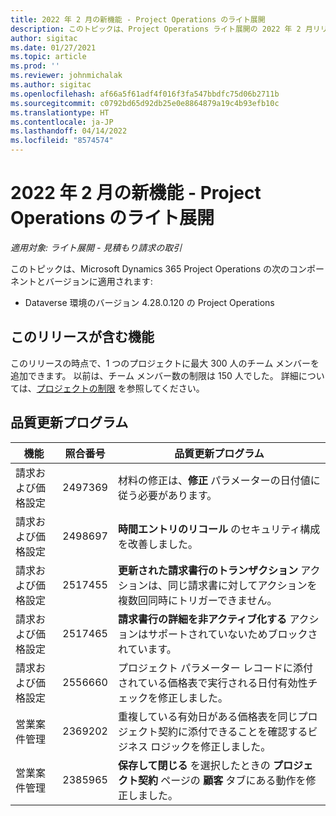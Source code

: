 ```yaml
---
title: 2022 年 2 月の新機能 - Project Operations のライト展開
description: このトピックは、Project Operations ライト展開の 2022 年 2 月リリースで利用可能な品質更新に関する情報を提供します。
author: sigitac
ms.date: 01/27/2021
ms.topic: article
ms.prod: ''
ms.reviewer: johnmichalak
ms.author: sigitac
ms.openlocfilehash: af66a5f61adf4f016f3fa547bbdfc75d06b2711b
ms.sourcegitcommit: c0792bd65d92db25e0e8864879a19c4b93efb10c
ms.translationtype: HT
ms.contentlocale: ja-JP
ms.lasthandoff: 04/14/2022
ms.locfileid: "8574574"
---
```

# <a name="whats-new-february-2022---project-operations-lite-deployment"></a>2022 年 2 月の新機能 - Project Operations のライト展開

_適用対象: ライト展開 - 見積もり請求の取引_

このトピックは、Microsoft Dynamics 365 Project Operations の次のコンポーネントとバージョンに適用されます:

- Dataverse 環境のバージョン 4.28.0.120 の Project Operations

## <a name="features-included-in-this-release"></a>このリリースが含む機能

このリリースの時点で、1 つのプロジェクトに最大 300 人のチーム メンバーを追加できます。 以前は、チーム メンバー数の制限は 150 人でした。 詳細については、[プロジェクトの制限](../../project-management/create-wbs.md#project-limitations) を参照してください。

## <a name="quality-updates"></a>品質更新プログラム

| 機能 | 照合番号 | 品質更新プログラム |
| --- | --- | --- |
| 請求および価格設定 | 2497369 | 材料の修正は、**修正** パラメーターの日付値に従う必要があります。 |
| 請求および価格設定 | 2498697 | **時間エントリのリコール** のセキュリティ構成を改善しました。 |
| 請求および価格設定 | 2517455 | **更新された請求書行のトランザクション** アクションは、同じ請求書に対してアクションを複数回同時にトリガーできません。 |
| 請求および価格設定 | 2517465 | **請求書行の詳細を非アクティブ化する** アクションはサポートされていないためブロックされています。 |
| 請求および価格設定 | 2556660 | プロジェクト パラメーター レコードに添付されている価格表で実行される日付有効性チェックを修正しました。 |
| 営業案件管理 | 2369202 | 重複している有効日がある価格表を同じプロジェクト契約に添付できることを確認するビジネス ロジックを修正しました。 |
| 営業案件管理 | 2385965 | **保存して閉じる** を選択したときの **プロジェクト契約** ページの **顧客** タブにある動作を修正しました。 |

